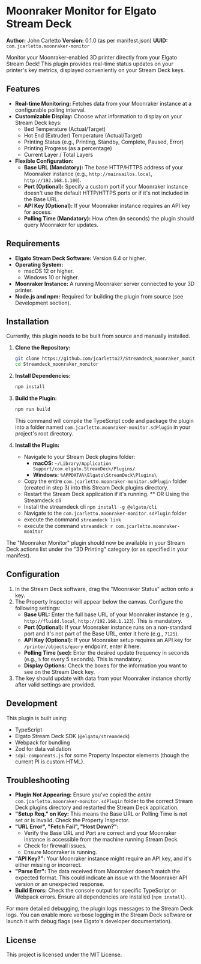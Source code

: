 # Moonraker Monitor for Elgato Stream Deck

**Author:** John Carletto
**Version:** 0.1.0 (as per manifest.json)
**UUID:** `com.jcarletto.moonraker-monitor`

Monitor your Moonraker-enabled 3D printer directly from your Elgato Stream Deck! This plugin provides real-time status updates on your printer's key metrics, displayed conveniently on your Stream Deck keys.

## Features

* **Real-time Monitoring:** Fetches data from your Moonraker instance at a configurable polling interval.
* **Customizable Display:** Choose what information to display on your Stream Deck keys:
    * Bed Temperature (Actual/Target)
    * Hot End (Extruder) Temperature (Actual/Target)
    * Printing Status (e.g., Printing, Standby, Complete, Paused, Error)
    * Printing Progress (as a percentage)
    * Current Layer / Total Layers
* **Flexible Configuration:**
    * **Base URL (Mandatory):** The base HTTP/HTTPS address of your Moonraker instance (e.g., `http://mainsailos.local`, `http://192.168.1.100`).
    * **Port (Optional):** Specify a custom port if your Moonraker instance doesn't use the default HTTP/HTTPS ports or if it's not included in the Base URL.
    * **API Key (Optional):** If your Moonraker instance requires an API key for access.
    * **Polling Time (Mandatory):** How often (in seconds) the plugin should query Moonraker for updates.

## Requirements

* **Elgato Stream Deck Software:** Version 6.4 or higher.
* **Operating System:**
    * macOS 12 or higher.
    * Windows 10 or higher.
* **Moonraker Instance:** A running Moonraker server connected to your 3D printer.
* **Node.js and npm:** Required for building the plugin from source (see Development section).

## Installation

Currently, this plugin needs to be built from source and manually installed.

1.  **Clone the Repository:**
    ```bash
    git clone https://github.com/jcarletto27/Streamdeck_moonraker_monitor.git
    cd Streamdeck_moonraker_monitor
    ```

2.  **Install Dependencies:**
    ```bash
    npm install
    ```

3.  **Build the Plugin:**
    ```bash
    npm run build
    ```
    This command will compile the TypeScript code and package the plugin into a folder named `com.jcarletto.moonraker-monitor.sdPlugin` in your project's root directory.

4.  **Install the Plugin:**
    * Navigate to your Stream Deck plugins folder:
        * **macOS:** `~/Library/Application Support/com.elgato.StreamDeck/Plugins/`
        * **Windows:** `%APPDATA%\Elgato\StreamDeck\Plugins\`
    * Copy the entire `com.jcarletto.moonraker-monitor.sdPlugin` folder (created in step 3) into this Stream Deck plugins directory.
    * Restart the Stream Deck application if it's running.
    ** OR Using the Streamdeck cli
    * Install the streamdeck cli `npm install -g @elgato/cli`
    * Navigate to the `com.jcarletto.moonraker-monitor.sdPlugin` folder
    * execute the command `streamdeck link`
    * execute the command `streamdeck r com.jcarletto.moonraker-monitor`
  
    
The "Moonraker Monitor" plugin should now be available in your Stream Deck actions list under the "3D Printing" category (or as specified in your manifest).

## Configuration

1.  In the Stream Deck software, drag the "Moonraker Status" action onto a key.
2.  The Property Inspector will appear below the canvas. Configure the following settings:
    * **Base URL:** Enter the full base URL of your Moonraker instance (e.g., `http://fluidd.local`, `http://192.168.1.123`). This is mandatory.
    * **Port (Optional):** If your Moonraker instance runs on a non-standard port and it's not part of the Base URL, enter it here (e.g., `7125`).
    * **API Key (Optional):** If your Moonraker setup requires an API key for `/printer/objects/query` endpoint, enter it here.
    * **Polling Time (sec):** Enter the desired update frequency in seconds (e.g., `5` for every 5 seconds). This is mandatory.
    * **Display Options:** Check the boxes for the information you want to see on the Stream Deck key.
3.  The key should update with data from your Moonraker instance shortly after valid settings are provided.

## Development

This plugin is built using:

* TypeScript
* Elgato Stream Deck SDK (`@elgato/streamdeck`)
* Webpack for bundling
* Zod for data validation
* `sdpi-components.js` for some Property Inspector elements (though the current PI is custom HTML).



## Troubleshooting

* **Plugin Not Appearing:** Ensure you've copied the *entire* `com.jcarletto.moonraker-monitor.sdPlugin` folder to the correct Stream Deck plugins directory and restarted the Stream Deck application.
* **"Setup Req." on Key:** This means the Base URL or Polling Time is not set or is invalid. Check the Property Inspector.
* **"URL Error", "Fetch Fail", "Host Down?":**
    * Verify the Base URL and Port are correct and your Moonraker instance is accessible from the machine running Stream Deck.
    * Check for firewall issues.
    * Ensure Moonraker is running.
* **"API Key?":** Your Moonraker instance might require an API key, and it's either missing or incorrect.
* **"Parse Err":** The data received from Moonraker doesn't match the expected format. This could indicate an issue with the Moonraker API version or an unexpected response.
* **Build Errors:** Check the console output for specific TypeScript or Webpack errors. Ensure all dependencies are installed (`npm install`).

For more detailed debugging, the plugin logs messages to the Stream Deck logs. You can enable more verbose logging in the Stream Deck software or launch it with debug flags (see Elgato's developer documentation).

## License

This project is licensed under the MIT License.
